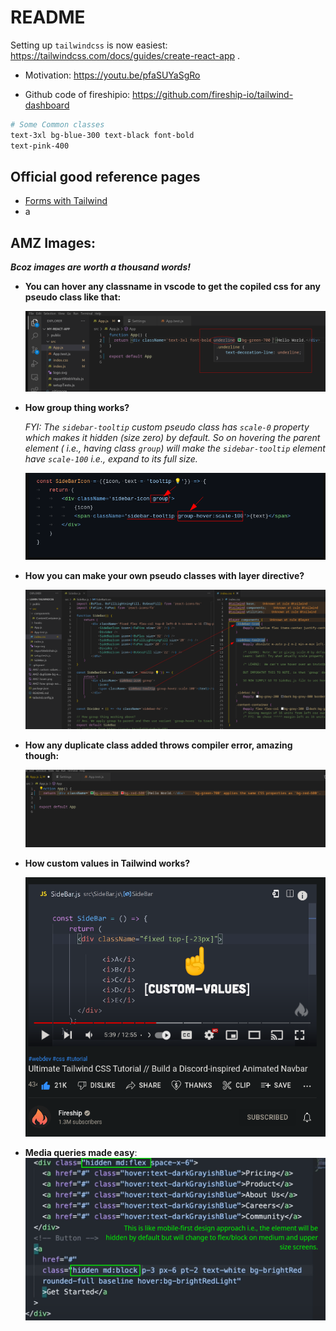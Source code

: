 # README

Setting up `tailwindcss` is now easiest: https://tailwindcss.com/docs/guides/create-react-app .

- Motivation: https://youtu.be/pfaSUYaSgRo

- Github code of fireshipio: https://github.com/fireship-io/tailwind-dashboard

```bash
# Some Common classes
text-3xl bg-blue-300 text-black font-bold
text-pink-400
```

## Official good reference pages

- [Forms with Tailwind](https://v1.tailwindcss.com/components/forms)
- a


## AMZ Images:

***Bcoz images are worth a thousand words!***

- **You can hover any classname in vscode to get the copiled css for any pseudo class like that:**

	![](./AMZ-hover.png)

- **How group thing works?**

	*FYI: The `sidebar-tooltip` custom pseudo class has `scale-0` property which makes it hidden (size zero) by default. So on hovering the parent element ( i.e., having class `group`) will make the `sidebar-tooltip` element have `scale-100` i.e., expand to its full size.*

	![](./AMZ-how-group-works-magic.png)

- **How you can make your own pseudo classes with layer directive?**

	![](./AMZ-custom-classes-with-layer-directive.png)

- **How any duplicate class added throws compiler error, amazing though:**

	![](./AMZ-duplicate-bg-error.png)

- **How custom values in Tailwind works?**

	![](./AMZ-custom-values.png)

- **Media queries made easy**: ![](./AMZ-custom-screen-size-usages.png)
